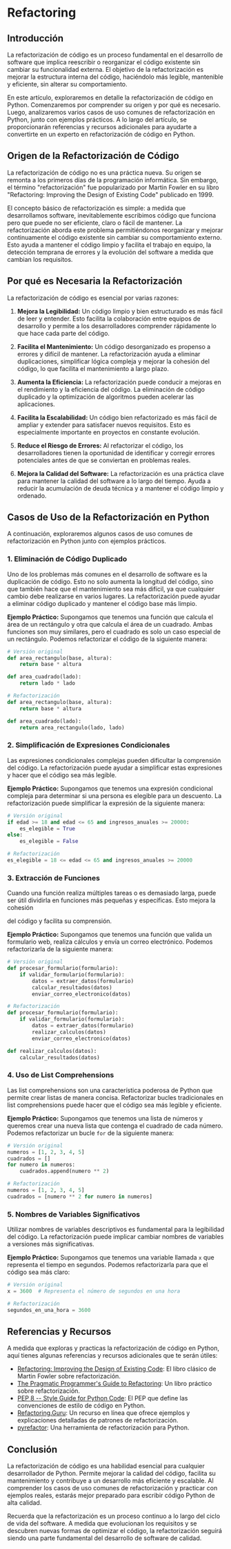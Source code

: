 # Refactoring

## Introducción

La refactorización de código es un proceso fundamental en el desarrollo de software que implica reescribir o reorganizar el código existente sin cambiar su funcionalidad externa. El objetivo de la refactorización es mejorar la estructura interna del código, haciéndolo más legible, mantenible y eficiente, sin alterar su comportamiento.

En este artículo, exploraremos en detalle la refactorización de código en Python. Comenzaremos por comprender su origen y por qué es necesario. Luego, analizaremos varios casos de uso comunes de refactorización en Python, junto con ejemplos prácticos. A lo largo del artículo, se proporcionarán referencias y recursos adicionales para ayudarte a convertirte en un experto en refactorización de código en Python.

## Origen de la Refactorización de Código

La refactorización de código no es una práctica nueva. Su origen se remonta a los primeros días de la programación informática. Sin embargo, el término "refactorización" fue popularizado por Martin Fowler en su libro "Refactoring: Improving the Design of Existing Code" publicado en 1999.

El concepto básico de refactorización es simple: a medida que desarrollamos software, inevitablemente escribimos código que funciona pero que puede no ser eficiente, claro o fácil de mantener. La refactorización aborda este problema permitiéndonos reorganizar y mejorar continuamente el código existente sin cambiar su comportamiento externo. Esto ayuda a mantener el código limpio y facilita el trabajo en equipo, la detección temprana de errores y la evolución del software a medida que cambian los requisitos.

## Por qué es Necesaria la Refactorización

La refactorización de código es esencial por varias razones:

1. **Mejora la Legibilidad:** Un código limpio y bien estructurado es más fácil de leer y entender. Esto facilita la colaboración entre equipos de desarrollo y permite a los desarrolladores comprender rápidamente lo que hace cada parte del código.

2. **Facilita el Mantenimiento:** Un código desorganizado es propenso a errores y difícil de mantener. La refactorización ayuda a eliminar duplicaciones, simplificar lógica compleja y mejorar la cohesión del código, lo que facilita el mantenimiento a largo plazo.

3. **Aumenta la Eficiencia:** La refactorización puede conducir a mejoras en el rendimiento y la eficiencia del código. La eliminación de código duplicado y la optimización de algoritmos pueden acelerar las aplicaciones.

4. **Facilita la Escalabilidad:** Un código bien refactorizado es más fácil de ampliar y extender para satisfacer nuevos requisitos. Esto es especialmente importante en proyectos en constante evolución.

5. **Reduce el Riesgo de Errores:** Al refactorizar el código, los desarrolladores tienen la oportunidad de identificar y corregir errores potenciales antes de que se conviertan en problemas reales.

6. **Mejora la Calidad del Software:** La refactorización es una práctica clave para mantener la calidad del software a lo largo del tiempo. Ayuda a reducir la acumulación de deuda técnica y a mantener el código limpio y ordenado.

## Casos de Uso de la Refactorización en Python

A continuación, exploraremos algunos casos de uso comunes de refactorización en Python junto con ejemplos prácticos.

### 1. Eliminación de Código Duplicado

Uno de los problemas más comunes en el desarrollo de software es la duplicación de código. Esto no solo aumenta la longitud del código, sino que también hace que el mantenimiento sea más difícil, ya que cualquier cambio debe realizarse en varios lugares. La refactorización puede ayudar a eliminar código duplicado y mantener el código base más limpio.

**Ejemplo Práctico:** Supongamos que tenemos una función que calcula el área de un rectángulo y otra que calcula el área de un cuadrado. Ambas funciones son muy similares, pero el cuadrado es solo un caso especial de un rectángulo. Podemos refactorizar el código de la siguiente manera:

```python
# Versión original
def area_rectangulo(base, altura):
    return base * altura

def area_cuadrado(lado):
    return lado * lado

# Refactorización
def area_rectangulo(base, altura):
    return base * altura

def area_cuadrado(lado):
    return area_rectangulo(lado, lado)
```

### 2. Simplificación de Expresiones Condicionales

Las expresiones condicionales complejas pueden dificultar la comprensión del código. La refactorización puede ayudar a simplificar estas expresiones y hacer que el código sea más legible.

**Ejemplo Práctico:** Supongamos que tenemos una expresión condicional compleja para determinar si una persona es elegible para un descuento. La refactorización puede simplificar la expresión de la siguiente manera:

```python
# Versión original
if edad >= 18 and edad <= 65 and ingresos_anuales >= 20000:
    es_elegible = True
else:
    es_elegible = False

# Refactorización
es_elegible = 18 <= edad <= 65 and ingresos_anuales >= 20000
```

### 3. Extracción de Funciones

Cuando una función realiza múltiples tareas o es demasiado larga, puede ser útil dividirla en funciones más pequeñas y específicas. Esto mejora la cohesión

 del código y facilita su comprensión.

**Ejemplo Práctico:** Supongamos que tenemos una función que valida un formulario web, realiza cálculos y envía un correo electrónico. Podemos refactorizarla de la siguiente manera:

```python
# Versión original
def procesar_formulario(formulario):
    if validar_formulario(formulario):
        datos = extraer_datos(formulario)
        calcular_resultados(datos)
        enviar_correo_electronico(datos)

# Refactorización
def procesar_formulario(formulario):
    if validar_formulario(formulario):
        datos = extraer_datos(formulario)
        realizar_calculos(datos)
        enviar_correo_electronico(datos)

def realizar_calculos(datos):
    calcular_resultados(datos)
```

### 4. Uso de List Comprehensions

Las list comprehensions son una característica poderosa de Python que permite crear listas de manera concisa. Refactorizar bucles tradicionales en list comprehensions puede hacer que el código sea más legible y eficiente.

**Ejemplo Práctico:** Supongamos que tenemos una lista de números y queremos crear una nueva lista que contenga el cuadrado de cada número. Podemos refactorizar un bucle `for` de la siguiente manera:

```python
# Versión original
numeros = [1, 2, 3, 4, 5]
cuadrados = []
for numero in numeros:
    cuadrados.append(numero ** 2)

# Refactorización
numeros = [1, 2, 3, 4, 5]
cuadrados = [numero ** 2 for numero in numeros]
```

### 5. Nombres de Variables Significativos

Utilizar nombres de variables descriptivos es fundamental para la legibilidad del código. La refactorización puede implicar cambiar nombres de variables a versiones más significativas.

**Ejemplo Práctico:** Supongamos que tenemos una variable llamada `x` que representa el tiempo en segundos. Podemos refactorizarla para que el código sea más claro:

```python
# Versión original
x = 3600  # Representa el número de segundos en una hora

# Refactorización
segundos_en_una_hora = 3600
```

## Referencias y Recursos

A medida que exploras y practicas la refactorización de código en Python, aquí tienes algunas referencias y recursos adicionales que te serán útiles:

- [Refactoring: Improving the Design of Existing Code](https://refactoring.com/catalog/): El libro clásico de Martin Fowler sobre refactorización.
- [The Pragmatic Programmer's Guide to Refactoring](https://pragprog.com/titles/adevref/the-pragmatic-programmers-guide-to-refactoring/): Un libro práctico sobre refactorización.
- [PEP 8 -- Style Guide for Python Code](https://peps.python.org/pep-0008/): El PEP que define las convenciones de estilo de código en Python.
- [Refactoring.Guru](https://refactoring.guru/): Un recurso en línea que ofrece ejemplos y explicaciones detalladas de patrones de refactorización.
- [pyrefactor](https://github.com/andre-simon/pyrefactor): Una herramienta de refactorización para Python.

## Conclusión

La refactorización de código es una habilidad esencial para cualquier desarrollador de Python. Permite mejorar la calidad del código, facilita su mantenimiento y contribuye a un desarrollo más eficiente y escalable. Al comprender los casos de uso comunes de refactorización y practicar con ejemplos reales, estarás mejor preparado para escribir código Python de alta calidad.

Recuerda que la refactorización es un proceso continuo a lo largo del ciclo de vida del software. A medida que evolucionan los requisitos y se descubren nuevas formas de optimizar el código, la refactorización seguirá siendo una parte fundamental del desarrollo de software de calidad.